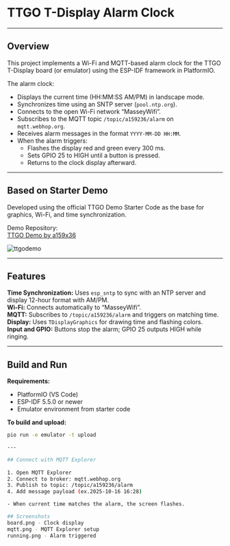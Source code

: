 # TTGO T-Display Alarm Clock  
---

## Overview
This project implements a Wi-Fi and MQTT-based alarm clock for the TTGO T-Display board (or emulator) using the ESP-IDF framework in PlatformIO.

The alarm clock:
- Displays the current time (HH:MM:SS AM/PM) in landscape mode.  
- Synchronizes time using an SNTP server (`pool.ntp.org`).  
- Connects to the open Wi-Fi network “MasseyWifi”.  
- Subscribes to the MQTT topic `/topic/a159236/alarm` on `mqtt.webhop.org`.  
- Receives alarm messages in the format `YYYY-MM-DD HH:MM`.  
- When the alarm triggers:
  - Flashes the display red and green every 300 ms.  
  - Sets GPIO 25 to HIGH until a button is pressed.  
  - Returns to the clock display afterward.  

---

## Based on Starter Demo
Developed using the official TTGO Demo Starter Code as the base for graphics, Wi-Fi, and time synchronization.

Demo Repository:  
[TTGO Demo by a159x36](https://github.com/a159x36/TTGODemo)

![ttgodemo](https://github.com/a159x36/TTGODemo/assets/53783/c8e037c2-7b99-41db-97b1-4945b738eee4)

---

## Features
**Time Synchronization:** Uses `esp_sntp` to sync with an NTP server and display 12-hour format with AM/PM.  
**Wi-Fi:** Connects automatically to “MasseyWifi”.  
**MQTT:** Subscribes to `/topic/a159236/alarm` and triggers on matching time.  
**Display:** Uses `TDisplayGraphics` for drawing time and flashing colors.  
**Input and GPIO:** Buttons stop the alarm; GPIO 25 outputs HIGH while ringing.

---

## Build and Run
**Requirements:**  
- PlatformIO (VS Code)  
- ESP-IDF 5.5.0 or newer  
- Emulator environment from starter code  

**To build and upload:**  
```bash
pio run -e emulator -t upload

---

## Connect with MQTT Explorer
 
1. Open MQTT Explorer
2. Connect to broker: mqtt.webhop.org
3. Publish to topic: /topic/a159236/alarm
4. Add message payload (ex.2025-10-16 16:28)

- When current time matches the alarm, the screen flashes.

## Screenshots
board.png - Clock display
mqtt.png - MQTT Explorer setup
running.png - Alarm triggered